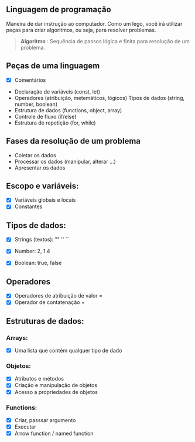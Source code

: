 ## Linguagem de programação

Maneira de dar instrução ao computador.
Como um lego, você irá utilizar peças para criar algoritmos, ou seja, para resolver problemas.

>  **Algoritmo** : Sequência de passos lógica e finita para resolução de um problema.

## Peças de uma linguagem

- [x] Comentários
- Declaração de variáveis (const, let)
- Operadores (atribuição, metemáticos, lógicos)
Tipos de dados (string, number, boolean)
- Estrutura de dados (functions, object, array)
- Controle de fluxo (if/else)
- Estrutura de repetição (for, while)

 ## Fases da resolução de um problema

 - Coletar os dados
 - Processar os dados (manipular, alterar ...)
 - Apresentar os dados

 ## Escopo e variáveis:

 - [x] Variáveis globais e locais
 - [x] Constantes

 ## Tipos de dados:

 - [x] Strings (textos): "" '' ``
 - [x] Number: 2, 1.4
 - [x] Boolean: true, false


 ## Operadores

 - [x] Operadores de atribuição de valor =
 - [x] Operador de contatenação +

 ## Estruturas de dados:

 ### Arrays:

- [x] Uma lista que contém qualquer tipo de dado

### Objetos:

 - [x] Atributos e métodos
 - [x] Criação e manipulação de objetos
 - [x] Acesso a propriedades de objetos

 ### Functions:

 - [x] Criar, passsar argumento
 - [X] Executar
 - [x] Arrow function / named function